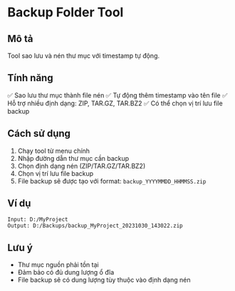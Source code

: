 # Backup Folder Tool

## Mô tả

Tool sao lưu và nén thư mục với timestamp tự động.

## Tính năng

✅ Sao lưu thư mục thành file nén
✅ Tự động thêm timestamp vào tên file
✅ Hỗ trợ nhiều định dạng: ZIP, TAR.GZ, TAR.BZ2
✅ Có thể chọn vị trí lưu file backup

## Cách sử dụng

1. Chạy tool từ menu chính
2. Nhập đường dẫn thư mục cần backup
3. Chọn định dạng nén (ZIP/TAR.GZ/TAR.BZ2)
4. Chọn vị trí lưu file backup
5. File backup sẽ được tạo với format: `backup_YYYYMMDD_HHMMSS.zip`

## Ví dụ

```
Input: D:/MyProject
Output: D:/Backups/backup_MyProject_20231030_143022.zip
```

## Lưu ý

- Thư mục nguồn phải tồn tại
- Đảm bảo có đủ dung lượng ổ đĩa
- File backup sẽ có dung lượng tùy thuộc vào định dạng nén

